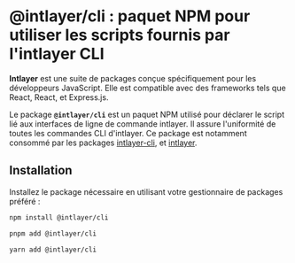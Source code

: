 # @intlayer/cli : paquet NPM pour utiliser les scripts fournis par l'intlayer CLI

**Intlayer** est une suite de packages conçue spécifiquement pour les développeurs JavaScript. Elle est compatible avec des frameworks tels que React, React, et Express.js.

Le package **`@intlayer/cli`** est un paquet NPM utilisé pour déclarer le script lié aux interfaces de ligne de commande intlayer. Il assure l'uniformité de toutes les commandes CLI d'intlayer. Ce package est notamment consommé par les packages [intlayer-cli](https://github.com/aymericzip/intlayer/blob/main/docs/fr/packages/intlayer-cli/index.md), et [intlayer](https://github.com/aymericzip/intlayer/blob/main/docs/fr/packages/intlayer/index.md).

## Installation

Installez le package nécessaire en utilisant votre gestionnaire de packages préféré :

```bash packageManager="npm"
npm install @intlayer/cli
```

```bash packageManager="pnpm"
pnpm add @intlayer/cli
```

```bash packageManager="yarn"
yarn add @intlayer/cli
```
